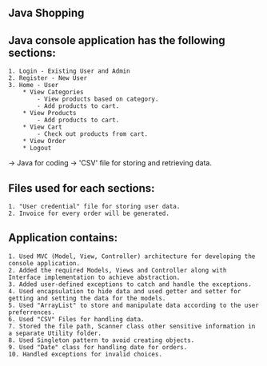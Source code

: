 Java Shopping
--------------

Java console application has the following sections:
---------------------------------------------------
    1. Login - Existing User and Admin
    2. Register - New User
    3. Home - User
        * View Categories 
            - View products based on category.
            - Add products to cart.
        * View Products 
            - Add products to cart.
        * View Cart 
            - Check out products from cart.
        * View Order 
        * Logout

-> Java for coding 
-> 'CSV' file for storing and retrieving data.

Files used for each sections:
-----------------------------
    1. "User credential" file for storing user data.
    2. Invoice for every order will be generated.

Application  contains:
----------------------

    1. Used MVC (Model, View, Controller) architecture for developing the console application.
    2. Added the required Models, Views and Controller along with Interface implementation to achieve abstraction.
    3. Added user-defined exceptions to catch and handle the exceptions.
    4. Used encapsulation to hide data and used getter and setter for getting and setting the data for the models.
    5. Used "ArrayList" to store and manipulate data according to the user preferrences.
    6. Used "CSV" Files for handling data.
    7. Stored the file path, Scanner class other sensitive information in a separate Utility folder.
    8. Used Singleton pattern to avoid creating objects.
    9. Used "Date" class for handling date for orders.
    10. Handled exceptions for invalid choices.
